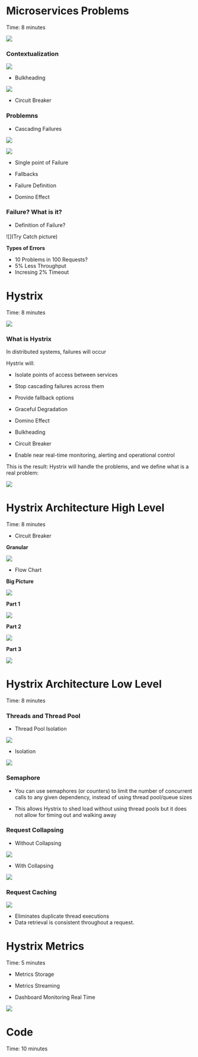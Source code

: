 # Microservices Problems

Time: 8 minutes

![](https://pbs.twimg.com/media/B04S3VPIAAAwawm.jpg)

### Contextualization

![](http://jonasboner.com/images/posts/bla-bla-microservices-bla-bla/bla_bla_microservices_bla_bla_pdf__page_7_of_31_.png)

- Bulkheading

![](http://www.sportys.com/media/catalog/product/cache/5/image/400x/040ec09b1e35df139433887a97daa66f/1/0/10277_3.jpg)

- Circuit Breaker

### Problemns

- Cascading Failures

![](https://github.com/Netflix/Hystrix/wiki/images/soa-1-640.png)

![](https://github.com/Netflix/Hystrix/wiki/images/soa-2-640.png)

- Single point of Failure

- Fallbacks

- Failure Definition

- Domino Effect

### Failure? What is it?

- Definition of Failure?

![](Try Catch picture)

**Types of Errors**

- 10 Problems in 100 Requests?
- 5% Less Throughput
- Incresing 2% Timeout

# Hystrix

Time: 8 minutes

![](https://camo.githubusercontent.com/e871b5d002a9699e7a2d9fa0178af5c72f0743e0/68747470733a2f2f6e6574666c69782e6769746875622e636f6d2f487973747269782f696d616765732f687973747269782d6c6f676f2d7461676c696e652d3835302e706e67)

### What is Hystrix

In distributed systems, failures will occur

Hystrix will:

- Isolate points of access between services

- Stop cascading failures across them

- Provide fallback options

- Graceful Degradation

- Domino Effect

- Bulkheading

- Circuit Breaker

- Enable near real-time monitoring, alerting and operational control

This is the result: Hystrix will handle the problems, and we define what is a real problem:

![](https://github.com/Netflix/Hystrix/wiki/images/soa-4-isolation-640.png)

# Hystrix Architecture High Level

Time: 8 minutes

- Circuit Breaker

**Granular**

![](http://www.ebaytechblog.com/wp-content/uploads/2015/08/circuit_breaker_state_diagram.gif)

- Flow Chart

**Big Picture**

![](https://github.com/Netflix/Hystrix/wiki/images/hystrix-command-flow-chart-640.png)

**Part 1**

![](https://github.com/alexandregama/hystrix-book/blob/master/Hystrix-1.png?raw=true)

**Part 2**

![](https://github.com/alexandregama/hystrix-book/blob/master/Hystrix-2.png?raw=true)

**Part 3**

![](https://github.com/alexandregama/hystrix-book/blob/master/Hystrix-3.png?raw=true)

# Hystrix Architecture Low Level

Time: 8 minutes

### Threads and Thread Pool

- Thread Pool Isolation

![](https://raw.githubusercontent.com/wiki/Netflix/Hystrix/images/isolation-options-1280.png)

- Isolation

![](https://raw.githubusercontent.com/wiki/Netflix/Hystrix/images/request-example-with-latency-1280.png)

### Semaphore

- You can use semaphores (or counters) to limit the number of concurrent calls to any given dependency, instead of using thread pool/queue sizes

- This allows Hystrix to shed load without using thread pools but it does not allow for timing out and walking away

### Request Collapsing

- Without Collapsing

![](https://github.com/alexandregama/hystrix-book/blob/master/Hystrix-Collapsing-1.png?raw=true)

- With Collapsing

![](https://github.com/alexandregama/hystrix-book/blob/master/Hystrix-Collapsing-2.png?raw=true)

### Request Caching

![](https://raw.githubusercontent.com/wiki/Netflix/Hystrix/images/request-cache-1280.png)

- Eliminates duplicate thread executions
- Data retrieval is consistent throughout a request.

# Hystrix Metrics

Time: 5 minutes

- Metrics Storage

- Metrics Streaming

- Dashboard Monitoring Real Time

![](https://raw.githubusercontent.com/wiki/Netflix/Hystrix/images/ops-ab-640.png)

# Code

Time: 10 minutes
